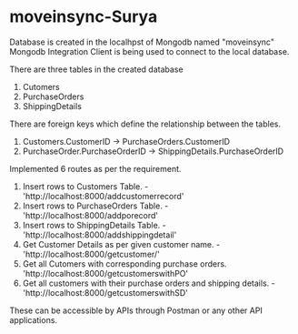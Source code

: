 # moveinsync-Surya

Database is created in the localhpst of Mongodb named "moveinsync"
Mongodb Integration Client is being used to connect to the local database.

There are three tables in the created database
1. Cutomers
2. PurchaseOrders
3. ShippingDetails

There are foreign keys which define the relationship between the tables.
1. Customers.CustomerID -> PurchaseOrders.CustomerID
2. PurchaseOrder.PurchaseOrderID -> ShippingDetails.PurchaseOrderID

Implemented 6 routes as per the requirement.
1. Insert rows to Customers Table. - 'http://localhost:8000/addcustomerrecord'
2. Insert rows to PurchaseOrders Table. - 'http://localhost:8000/addporecord'
3. Insert rows to ShippingDetails Table. - 'http://localhost:8000/addshippingdetail'
4. Get Customer Details as per given customer name. - 'http://localhost:8000/getcustomer/<name>'
5. Get all Cutomers with corresponding purchase orders. 'http://localhost:8000/getcustomerswithPO'
6. Get all customers with their purchase orders and shipping details. - 'http://localhost:8000/getcustomerswithSD'

These can be accessible by APIs through Postman or any other API applications.

